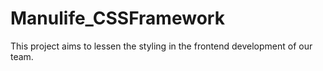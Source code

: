 # Manulife_CSSFramework
This project aims to lessen the styling in the frontend development of our team. 

